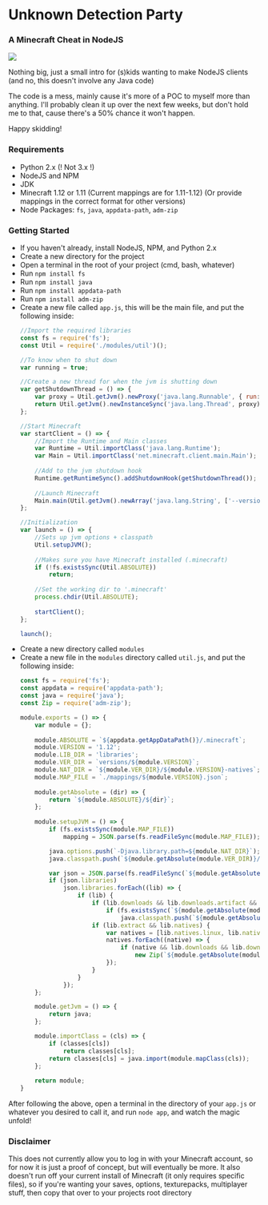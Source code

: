 # Unknown Detection Party
### A Minecraft Cheat in NodeJS

![](https://i.imgur.com/LhpA6Kl.png)

Nothing big, just a small intro for (s)kids wanting to make NodeJS clients (and no, this doesn't involve any Java code)

The code is a mess, mainly cause it's more of a POC to myself more than anything. I'll probably clean it up over the next few weeks, but don't hold me to that, cause there's a 50% chance it won't happen.

Happy skidding!

### Requirements

  - Python 2.x (! Not 3.x !)
  - NodeJS and NPM
  - JDK
  - Minecraft 1.12 or 1.11 (Current mappings are for 1.11-1.12) (Or provide mappings in the correct format for other versions)
  - Node Packages: `fs`, `java`, `appdata-path`, `adm-zip`

### Getting Started

  - If you haven't already, install NodeJS, NPM, and Python 2.x
  - Create a new directory for the project
  - Open a terminal in the root of your project (cmd, bash, whatever)
  - Run `npm install fs`
  - Run `npm install java`
  - Run `npm install appdata-path`
  - Run `npm install adm-zip`
  - Create a new file called `app.js`, this will be the main file, and put the following inside:
    ```js
    //Import the required libraries
    const fs = require('fs');
    const Util = require('./modules/util')();
    
    //To know when to shut down
    var running = true;
    
    //Create a new thread for when the jvm is shutting down
    var getShutdownThread = () => {
        var proxy = Util.getJvm().newProxy('java.lang.Runnable', { run: () => { running = false; } });
        return Util.getJvm().newInstanceSync('java.lang.Thread', proxy);
    };
    
    //Start Minecraft
    var startClient = () => {
        //Import the Runtime and Main classes
        var Runtime = Util.importClass('java.lang.Runtime');
        var Main = Util.importClass('net.minecraft.client.main.Main');
        
        //Add to the jvm shutdown hook
        Runtime.getRuntimeSync().addShutdownHook(getShutdownThread());
        
        //Launch Minecraft
        Main.main(Util.getJvm().newArray('java.lang.String', ['--version', 'udp', '--accessToken', '0', '--assetsDir', 'assets', '--assetIndex', Util.VERSION, '--userProperties', '{}']));
    };
    
    //Initialization
    var launch = () => {
        //Sets up jvm options + classpath
        Util.setupJVM();
        
        //Makes sure you have Minecraft installed (.minecraft)
        if (!fs.existsSync(Util.ABSOLUTE))
            return;
        
        //Set the working dir to '.minecraft'
        process.chdir(Util.ABSOLUTE);
        
        startClient();
    };
    
    launch();
    ```
  - Create a new directory called `modules`
  - Create a new file in the `modules` directory called `util.js`, and put the following inside:
    ```js
    const fs = require('fs');
    const appdata = require('appdata-path');
    const java = require('java');
    const Zip = require('adm-zip');
    
    module.exports = () => {
        var module = {};
        
        module.ABSOLUTE = `${appdata.getAppDataPath()}/.minecraft`;
        module.VERSION = '1.12';
        module.LIB_DIR = 'libraries';
        module.VER_DIR = `versions/${module.VERSION}`;
        module.NAT_DIR = `${module.VER_DIR}/${module.VERSION}-natives`;
        module.MAP_FILE = `./mappings/${module.VERSION}.json`;
        
        module.getAbsolute = (dir) => {
            return `${module.ABSOLUTE}/${dir}`;
        };
        
        module.setupJVM = () => {
            if (fs.existsSync(module.MAP_FILE))
                mapping = JSON.parse(fs.readFileSync(module.MAP_FILE));
    
            java.options.push(`-Djava.library.path=${module.NAT_DIR}`);
            java.classpath.push(`${module.getAbsolute(module.VER_DIR)}/${module.VERSION}.jar`);
    
            var json = JSON.parse(fs.readFileSync(`${module.getAbsolute(module.VER_DIR)}/${module.VERSION}.json`))
            if (json.libraries)
                json.libraries.forEach((lib) => {
                    if (lib) {
                        if (lib.downloads && lib.downloads.artifact && lib.downloads.artifact.path)
                            if (fs.existsSync(`${module.getAbsolute(module.LIB_DIR)}/${lib.downloads.artifact.path}`))
                                java.classpath.push(`${module.getAbsolute(module.LIB_DIR)}/${lib.downloads.artifact.path}`);
                        if (lib.extract && lib.natives) {
                            var natives = [lib.natives.linux, lib.natives.osx, lib.natives.windows];
                            natives.forEach((native) => {
                                if (native && lib.downloads && lib.downloads.classifiers && lib.downloads.classifiers[native] && lib.downloads.classifiers[native].path && fs.existsSync(`${module.getAbsolute(module.LIB_DIR)}/${lib.downloads.classifiers[native].path}`))
                                    new Zip(`${module.getAbsolute(module.LIB_DIR)}/${lib.downloads.classifiers[native].path}`).extractAllTo(`${module.getAbsolute(module.NAT_DIR)}`, true);
                            });
                        }
                    }
                });
        };
    
        module.getJvm = () => {
            return java;
        };
    
        module.importClass = (cls) => {
            if (classes[cls])
                return classes[cls];
            return classes[cls] = java.import(module.mapClass(cls));
        };
        
        return module;
    }
    ```

After following the above, open a terminal in the directory of your `app.js` or whatever you desired to call it, and run `node app`, and watch the magic unfold!

### Disclaimer

This does not currently allow you to log in with your Minecraft account, so for now it is just a proof of concept, but will eventually be more. It also doesn't run off your current install of Minecraft (it only requires specific files), so if you're wanting your saves, options, texturepacks, multiplayer stuff, then copy that over to your projects root directory